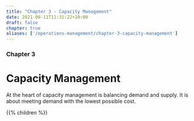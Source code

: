 ```yaml
---
title: "Chapter 3 - Capacity Management"
date: 2021-06-11T11:31:22+10:00
draft: false
chapter: true
aliases: ['/operations-management/chapter-3-capacity-management']
---
```


### Chapter 3

# Capacity Management

At the heart of capacity management is balancing demand and supply. It is about meeting demand with the lowest possible cost.

{{% children  %}}

